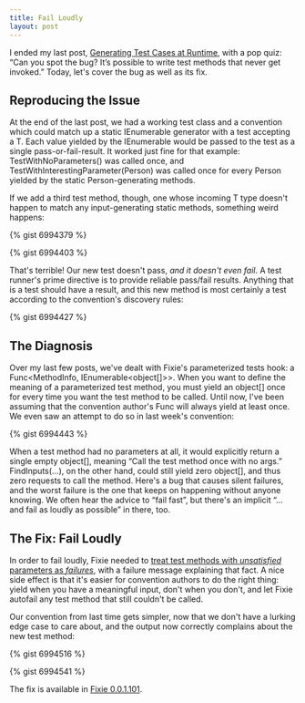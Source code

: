 ```yaml
---
title: Fail Loudly
layout: post
---
```

I ended my last post, [Generating Test Cases at Runtime](https://patrick.lioi.net/2013/10/09/generating-test-cases-at-runtime/), with a pop quiz: &#8220;Can you spot the bug? It’s possible to write test methods that never get invoked.&#8221; Today, let's cover the bug as well as its fix.

## Reproducing the Issue

At the end of the last post, we had a working test class and a convention which could match up a static IEnumerable<T> generator with a test accepting a T. Each value yielded by the IEnumerable<T> would be passed to the test as a single pass-or-fail-result. It worked just fine for that example: TestWithNoParameters() was called once, and TestWithInterestingParameter(Person) was called once for every Person yielded by the static Person-generating methods.

If we add a third test method, though, one whose incoming T type doesn't happen to match any input-generating static methods, something weird happens:

{% gist 6994379 %}

{% gist 6994403 %}

That's terrible! Our new test doesn't pass, _and it doesn't even fail_. A test runner's prime directive is to provide reliable pass/fail results. Anything that is a test should have a result, and this new method is most certainly a test according to the convention's discovery rules:

{% gist 6994427 %}

## The Diagnosis

Over my last few posts, we've dealt with Fixie's parameterized tests hook: a Func<MethodInfo, IEnumerable<object[]>>. When you want to define the meaning of a parameterized test method, you must yield an object[] once for every time you want the test method to be called. Until now, I've been assuming that the convention author's Func will always yield at least once. We even saw an attempt to do so in last week's convention:

{% gist 6994443 %}

When a test method had no parameters at all, it would explicitly return a single empty object[], meaning &#8220;Call the test method once with no args.&#8221; FindInputs(&#8230;), on the other hand, could still yield zero object[], and thus zero requests to call the method. Here's a bug that causes silent failures, and the worst failure is the one that keeps on happening without anyone knowing. We often hear the advice to &#8220;fail fast&#8221;, but there's an implicit &#8220;&#8230;and fail as loudly as possible&#8221; in there, too.

## The Fix: Fail Loudly

In order to fail loudly, Fixie needed to [treat test methods with _unsatisfied_ parameters as _failures_](https://github.com/fixie/fixie/commit/006f3a74e0f47222e1e44b8f192d44d70172a788), with a failure message explaining that fact. A nice side effect is that it's easier for convention authors to do the right thing: yield when you have a meaningful input, don't when you don't, and let Fixie autofail any test method that still couldn't be called.

Our convention from last time gets simpler, now that we don't have a lurking edge case to care about, and the output now correctly complains about the new test method:

{% gist 6994516 %}

{% gist 6994541 %}

The fix is available in [Fixie 0.0.1.101](http://www.nuget.org/packages/Fixie/0.0.1.101).